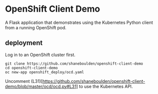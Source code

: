 # OpenShift Client Demo

A Flask application that demonstrates using the Kubernetes Python client from a running OpenShift pod.

## deployment

Log in to an OpenShift cluster first.

```
git clone https://github.com/shaneboulden/openshift-client-demo
cd openshift-client-demo
oc new-app openshift_deploy/ocd.yaml
```
Uncomment (L31)[https://github.com/shaneboulden/openshift-client-demo/blob/master/ocd/ocd.py#L31] to use the Kubernetes API.

